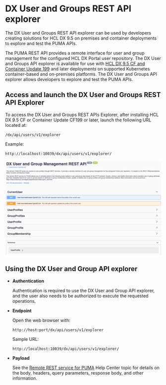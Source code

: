 # DX User and Groups REST API explorer

The DX User and Groups REST API explorer can be used by developers creating solutions for HCL DX 9.5 on premises and container deployments to explore and test the PUMA APIs.

The PUMA REST API provides a remote interface for user and group management for the configured HCL DX Portal user repository. The DX User and Groups API explorer is available for use with [HCL DX 9.5 CF and Container Update 199](../../../../whatsnew/cf19/index.md) and later deployments on supported Kubernetes container-based and on-premises platforms. The DX User and Groups API explorer allows developers to explore and test the PUMA APIs.

## Access and launch the DX User and Groups REST API Explorer

To access the DX User and Groups REST APIs Explorer, after installing HCL DX 9.5 CF or Container Update CF199 or later, launch the following URL located at:

```
/dx/api/users/v1/explorer
```

Example:

```
http://localhost:10039/dx/api/users/v1/explorer/
```

![DX User and Group Management REST API](../../../../images/DX_user_group_management_REST_API.png)

## Using the DX User and Group API explorer

-   **Authentication**

    Authentication is required to use the DX User and Group API explorer, and the user also needs to be authorized to execute the requested operations.


-   **Endpoint**

    Open the web browser with:

    ```
    http://host:port/dx/api/users/v1/explorer
    ```

    Sample URL:

    ```
    http://localhost:10039/dx/api/users/v1/explorer/
    ```


-   **Payload**

    See the [Remote REST service for PUMA](../../puma_spi/remote_rest_service_for_puma/index.md) Help Center topic for details on the body, headers, query parameters, response body, and other information.



